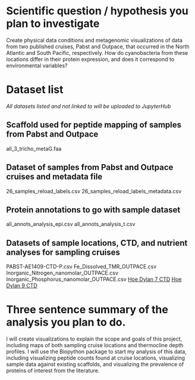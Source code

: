 # Scientific question / hypothesis you plan to investigate
Create physical data conditions and metagenomic visualizations of data from two published cruises, Pabst and Outpace, that occurred in the North Atlantic and South Pacific, respectively. How do cyanobacteria from these locations differ in their protein expression, and does it correspond to environmental variables?

# Dataset list
*All datasets listed and not linked to will be uploaded to JupyterHub*

## Scaffold used for peptide mapping of samples from Pabst and Outpace 
all_3_tricho_metaG.faa

## Dataset of samples from Pabst and Outpace cruises and metadata file
26_samples_reload_labels.csv
26_samples_reload_labels_metadata.csv

## Protein annotations to go with sample dataset
all_annots_analysis_epi.csv
all_annots_analysis_t.csv

## Datasets of sample locations, CTD, and nutrient analyses for sampling cruises
PABST-AE1409-CTD-P.csv
Fe_Dissolved_TMR_OUTPACE.csv
Inorganic_Nitrogen_nanomolar_OUTPACE.csv
Inorganic_Phosphorus_nanomolar_OUTPACE.csv
[Hoe Dylan 7 CTD](https://hahana.soest.hawaii.edu/FTP/cmore/water/hoedylan/hoedylan7.gof)
[Hoe Dylan 9 CTD](https://hahana.soest.hawaii.edu/FTP/cmore/water/hoedylan/hoedylan9.gof)

# Three sentence summary of the analysis you plan to do.
I will create visualizations to explain the scope and goals of this project, including maps of both sampling cruise locations and thermocline depth profiles. I will use the Biopython package to start my analysis of this data, including visualizing peptide counts found at cruise locations, visualizing sample data against existing scaffolds, and visualizing the prevalence of proteins of interest from the literature.